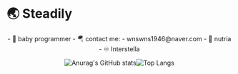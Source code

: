 # 🌏 Steadily  

<div align="center"> 
- 🌱 baby programmer   
- 🪂 contact me: 
-    wnswns1946@naver.com 
- 🦛 nutria
- ♾ Interstella 


![Anurag's GitHub stats](https://github-readme-stats.vercel.app/api?username=lala-david&show_icons=true&theme=vue)![Top Langs](https://github-readme-stats.vercel.app/api/top-langs/?username=lala-david&layout=compact&theme=vue)
 </div>
